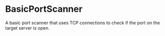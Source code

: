 # BasicPortScanner
A basic port scanner that uses TCP connections to check if the port on the target server is open.
